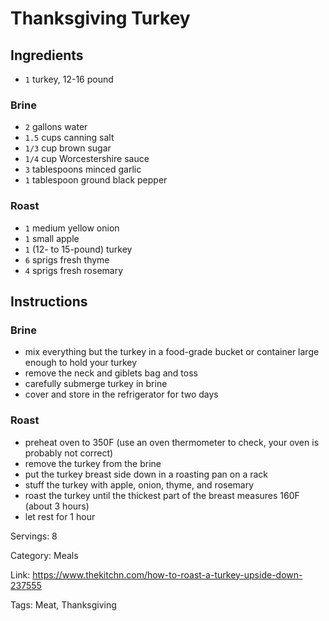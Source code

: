 # Thanksgiving Turkey

## Ingredients

- `1` turkey, 12-16 pound

### Brine

- `2` gallons water
- `1.5` cups canning salt
- `1/3` cup brown sugar
- `1/4` cup Worcestershire sauce
- `3` tablespoons minced garlic
- `1` tablespoon ground black pepper

### Roast

- `1` medium yellow onion
- `1` small apple
- `1` (12- to 15-pound) turkey
- `6` sprigs fresh thyme
- `4` sprigs fresh rosemary

## Instructions

### Brine 

- mix everything but the turkey in a food-grade bucket or container large enough to hold your turkey
- remove the neck and giblets bag and toss
- carefully submerge turkey in brine
- cover and store in the refrigerator for two days

### Roast

- preheat oven to 350F (use an oven thermometer to check, your oven is probably not correct)
- remove the turkey from the brine
- put the turkey breast side down in a roasting pan on a rack
- stuff the turkey with apple, onion, thyme, and rosemary
- roast the turkey until the thickest part of the breast measures 160F (about 3 hours)
- let rest for 1 hour

Servings: 8

Category: Meals

Link: https://www.thekitchn.com/how-to-roast-a-turkey-upside-down-237555

Tags: Meat, Thanksgiving

